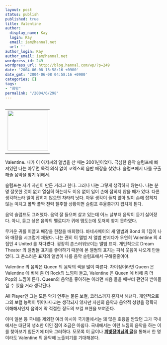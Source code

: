 ```yaml
---
layout: post
status: publish
published: true
title: Valentine
author:
  display_name: Kay
  login: Kay
  email: iam@hannal.net
  url: ''
author_login: Kay
author_email: iam@hannal.net
wordpress_id: 249
wordpress_url: http://blog.hannal.com/wp/?p=249
date: '2004-06-08 13:58:16 +0900'
date_gmt: '2004-06-08 04:58:16 +0900'
categories: []
tags:
- "희망"
permalink: "/2004/6/298"
---
```

<table align="left">
<tr>
<td style="padding-right:5"><center><img src="http://blog.hannal.com/tt-attach/0608/040608133327421562/864593.jpg" width="130" height="129"/></center></td>
</tr>
<tr>
<td class="centerphoto"> </td>
</tr>
</table>
<p>Valentine. 내가 이 아저씨의 앨범을 산 때는 2001년이었다. 극심한 음악 슬럼프에 빠져있던 나는 아무런 목적 의식 없이 코엑스의 음반 매장을 찾았다. 슬럼프에서 나를 구출해줄 음악을 찾기 위해서.</p>
<p>슬럼프는 자기 자신이 만든 거라고 한다. 그러나 나는 그렇게 생각하지 않는다. 나는 분명 잘못한 것이 없고 열심히 하는데도 이유 없이 일이 손에 잡히지 않을 때가 있다. 다른 생각하느라 일이 잡히지 않으면 차라리 낫다. 아무 생각이 들지 않아 일이 손에 잡히지 않는 미치고 폴짝 폴짝 전력 질주할 상황이면 슬럼프 우울증까지 겹치게 된다.</p>
<p>음악 슬럼프도 그러했다. 음악 잘 들으며 살고 있는데 어느 날부터 음악이 듣기 싫어졌다. 아니, 듣고 싶은 음악의 멜로디가 귀에 맴도는데 도저히 찾지 못하였다.</p>
<p>무거운 귀를 이끌고 매장을 한참을 배회했다. 바네사메이의 새 앨범과 Bond 의 1집이 나와 매장을 시끄럽게 채웠다. 나는 괜히 이 앨범 저 앨범 만지다가 우연히 Valentine 의 4집인 4 United 를 쳐다봤다. 굉장히 촌스러워보이는 앨범 표지. 개인적으로 Dream Theater 의 앨범들 표지를 좋아하기 때문에 본 앨범의 표지는 피식 웃음이 나오게 만들었다. 그 촌스러운 표지의 앨범이 나를 음악 슬럼프에서 구해줄줄이야.</p>
<p>
Valentine 의 음악은 Queen 의 음악의 색을 많이 따른다. 차이점이라면 Queen 은 Valentine 에 비해 좀 더 Rock의 느낌이 들고, Valentine 은 Queen 에 비해 좀 더 Pop의 느낌이 든다. Queen의 음악을 좋아하는 이라면 처음 들을 때부터 편안히 받아들일 수 있을 거라 생각된다.</p>
<p>All Player인 그는 모든 악기 연주는 물론 보컬, 코러스까지 혼자서 해낸다. 개인적으로 그의 보컬 능력이 뛰어나다고는 생각되지 않지만 자신의 음악과 음악적 성향을 정확히 이해해서인지 음악에 딱 적절한 정도의 보컬 표현을 보여준다.</p>
<p>이미 일본 등 국내를 제외한 여러 아시아 국가들에서는 꽤 많은 호응을 받았던 그가 국내에서는 대단히 생소한 이인 점이 조금은 아쉽다. 국내에서는 이런 느낌의 음악을 하는 이를 찾아보기 힘든기에 더욱 그러하다. 모쪼록 이 글이나 <a href='http://blog.naver.com/lunacsj/120003090272' target='_blank'><b>피빛장미님의 글</b></a>을 통해서 한 명이라도 Valentine 의 음악에 노출되기를 기대해본다.</p>
